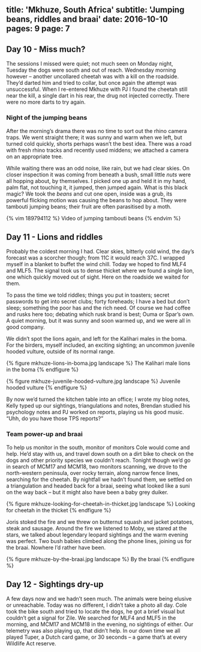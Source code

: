title: 'Mkhuze, South Africa'
subtitle: 'Jumping beans, riddles and braai'
date: 2016-10-10
pages: 9
page: 7
---

## Day 10 - Miss much?

The sessions I missed were quiet; not much seen on Monday night, Tuesday the dogs were south and out of reach. Wednesday morning however – another uncollared cheetah was with a kill on the roadside. They’d darted him and tried to collar, but once again the attempt was unsuccessful. When I re-entered Mkhuze with PJ I found the cheetah still near the kill, a single dart in his rear, the drug not injected correctly. There were no more darts to try again.

### Night of the jumping beans

After the morning’s drama there was no time to sort out the rhino camera traps. We went straight there; it was sunny and warm when we left, but turned cold quickly, shorts perhaps wasn’t the best idea. There was a road with fresh rhino tracks and recently used middens; we attached a camera on an appropriate tree.

While waiting there was an odd noise, like rain, but we had clear skies. On closer inspection it was coming from beneath a bush, small little _nuts_ were all hopping about, by themselves. I picked one up and held it in my hand, palm flat, not touching it, it jumped, then jumped again. What is this black magic? We took  the _beans_ and cut one open, inside was a grub, its powerful flicking motion was causing the beans to hop about. They were tambouti jumping beans; their fruit are often parasitised by a moth.

{% vim 189794112 %}
Video of jumping tambouti beans
{% endvim %}

## Day 11 - Lions and riddles

Probably the coldest morning I had. Clear skies, bitterly cold wind, the day’s forecast was a scorcher though; from 11C it would reach 37C. I wrapped myself in a blanket to buffet the wind chill. Today we hoped to find MLF4 and MLF5. The signal took us to dense thicket where we found a single lion, one which quickly moved out of sight. Here on the roadside we waited for them.

To pass the time we told riddles; things you put in toasters; secret passwords to get into secret clubs; forty foreheads; I have a bed but don’t sleep; something the poor has and the rich need. Of course we had coffee and rusks here too; debating which rusk brand is best; Ouma or Spar’s own. A quiet morning, but it was sunny and soon warmed up, and we were all in good company.

We didn’t spot the lions again, and left for the Kalihari males in the boma. For the birders, myself included, an exciting sighting; an uncommon juvenile hooded vulture, outside of its normal range.

{% figure mkhuze-lions-in-boma.jpg landscape %}
The Kalihari male lions in the boma
{% endfigure %}

{% figure mkhuze-juvenile-hooded-vulture.jpg landscape %}
Juvenile hooded vulture
{% endfigure %}

By now we’d turned the kitchen table into an office; I wrote my blog notes, Kelly typed up our sightings, triangulations and notes, Brendan studied his psychology notes and PJ worked on reports, playing us his good music. “Uhh, do you have those TPS reports?”

### Team power-up and braai

To help us monitor in the south, monitor of monitors Cole would come and help. He’d stay with us, and travel down south on a dirt bike to check on the dogs and other priority species we couldn’t reach. Tonight though we’d go in search of MCM17 and MCM18, two monitors scanning, we drove to the north-western peninsula, over rocky terrain, along narrow fence lines, searching for the cheetah. By nightfall we hadn’t found them, we settled on a triangulation and headed back for a braai, seeing what looked like a suni on the way back – but it might also have been a baby grey duiker.

{% figure mkhuze-looking-for-cheetah-in-thicket.jpg landscape %}
Looking for cheetah in the thicket
{% endfigure %}

Joris stoked the fire and we threw on butternut squash and jacket potatoes, steak and sausage. Around the fire we listened to Moby, we stared at the stars, we talked about legendary leopard sightings and the warm evening was perfect. Two bush babies climbed along the phone lines, joining us for the braai. Nowhere I’d rather have been.

{% figure mkhuze-by-the-braai.jpg landscape %}
By the braai
{% endfigure %}

## Day 12 - Sightings dry-up

A few days now and we hadn’t seen much. The animals were being elusive or unreachable. Today was no different, I didn’t take a photo all day. Cole took the bike south and tried to locate the dogs, he got a brief visual but couldn’t get a signal for Zile. We searched for MLF4 and MLF5 in the morning, and MCM17 and MCM18 in the evening, no sightings of either. Our telemetry was also playing up, that didn’t help. In our down time we all played Tuper, a Dutch card game, or 30 seconds – a game that’s at every Wildlife Act reserve.
